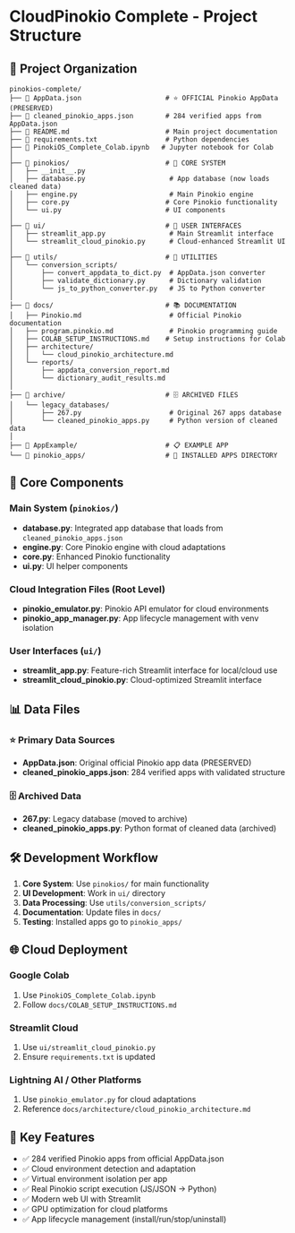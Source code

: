 # CloudPinokio Complete - Project Structure

## 📁 Project Organization

```
pinokios-complete/
├── 📄 AppData.json                     # ⭐ OFFICIAL Pinokio AppData (PRESERVED)
├── 📄 cleaned_pinokio_apps.json        # 284 verified apps from AppData.json
├── 📄 README.md                        # Main project documentation
├── 📄 requirements.txt                 # Python dependencies
├── 📄 PinokiOS_Complete_Colab.ipynb   # Jupyter notebook for Colab
│
├── 📁 pinokios/                        # 🚀 CORE SYSTEM
│   ├── __init__.py
│   ├── database.py                     # App database (now loads cleaned data)
│   ├── engine.py                       # Main Pinokio engine
│   ├── core.py                        # Core Pinokio functionality
│   └── ui.py                          # UI components
│
├── 📁 ui/                              # 🎨 USER INTERFACES
│   ├── streamlit_app.py                # Main Streamlit interface
│   └── streamlit_cloud_pinokio.py      # Cloud-enhanced Streamlit UI
│
├── 📁 utils/                           # 🔧 UTILITIES
│   └── conversion_scripts/
│       ├── convert_appdata_to_dict.py  # AppData.json converter
│       ├── validate_dictionary.py      # Dictionary validation
│       └── js_to_python_converter.py   # JS to Python converter
│
├── 📁 docs/                            # 📚 DOCUMENTATION
│   ├── Pinokio.md                      # Official Pinokio documentation
│   ├── program.pinokio.md              # Pinokio programming guide
│   ├── COLAB_SETUP_INSTRUCTIONS.md    # Setup instructions for Colab
│   ├── architecture/
│   │   └── cloud_pinokio_architecture.md
│   └── reports/
│       ├── appdata_conversion_report.md
│       └── dictionary_audit_results.md
│
├── 📁 archive/                         # 🗄️ ARCHIVED FILES
│   └── legacy_databases/
│       ├── 267.py                      # Original 267 apps database
│       └── cleaned_pinokio_apps.py     # Python version of cleaned data
│
├── 📁 AppExample/                      # 📋 EXAMPLE APP
└── 📁 pinokio_apps/                    # 🎯 INSTALLED APPS DIRECTORY
```

## 🚀 Core Components

### Main System (`pinokios/`)
- **database.py**: Integrated app database that loads from `cleaned_pinokio_apps.json`
- **engine.py**: Core Pinokio engine with cloud adaptations
- **core.py**: Enhanced Pinokio functionality
- **ui.py**: UI helper components

### Cloud Integration Files (Root Level)
- **pinokio_emulator.py**: Pinokio API emulator for cloud environments
- **pinokio_app_manager.py**: App lifecycle management with venv isolation

### User Interfaces (`ui/`)
- **streamlit_app.py**: Feature-rich Streamlit interface for local/cloud use
- **streamlit_cloud_pinokio.py**: Cloud-optimized Streamlit interface

## 📊 Data Files

### ⭐ Primary Data Sources
- **AppData.json**: Original official Pinokio app data (PRESERVED)
- **cleaned_pinokio_apps.json**: 284 verified apps with validated structure

### 🗄️ Archived Data
- **267.py**: Legacy database (moved to archive)
- **cleaned_pinokio_apps.py**: Python format of cleaned data (archived)

## 🛠️ Development Workflow

1. **Core System**: Use `pinokios/` for main functionality
2. **UI Development**: Work in `ui/` directory
3. **Data Processing**: Use `utils/conversion_scripts/`
4. **Documentation**: Update files in `docs/`
5. **Testing**: Installed apps go to `pinokio_apps/`

## 🌐 Cloud Deployment

### Google Colab
1. Use `PinokiOS_Complete_Colab.ipynb`
2. Follow `docs/COLAB_SETUP_INSTRUCTIONS.md`

### Streamlit Cloud
1. Use `ui/streamlit_cloud_pinokio.py`
2. Ensure `requirements.txt` is updated

### Lightning AI / Other Platforms
1. Use `pinokio_emulator.py` for cloud adaptations
2. Reference `docs/architecture/cloud_pinokio_architecture.md`

## 🔧 Key Features

- ✅ 284 verified Pinokio apps from official AppData.json
- ✅ Cloud environment detection and adaptation
- ✅ Virtual environment isolation per app
- ✅ Real Pinokio script execution (JS/JSON → Python)
- ✅ Modern web UI with Streamlit
- ✅ GPU optimization for cloud platforms
- ✅ App lifecycle management (install/run/stop/uninstall)
